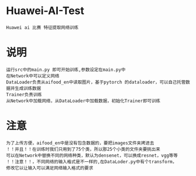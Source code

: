 # Huawei-AI-Test
    Huawei ai 比赛 特征提取网络训练
# 说明
    运行src中的main.py 即可开始训练,参数设定在main.py中
    在Network中可以定义网络
    DataLoader负责从aifood_en中读取图片，基于pytorch 的dataloader，可以自己托管数据并生成训练数据
    Trainer负责训练
    从Network中加载网络，从DataLoader中加载数据，初始化Trainer即可训练
 
 # 注意
    为了上传方便，aifood_en中是没有包含数据的，要把images文件夹拷进去
    ！！并且！！在训练时我们只用到了75个类，所以那25个小类的文件夹要挑出来
    可以在Network中替换不同的网络种类，默认为densenet，可以换成resnet，vgg等等
    ！！注意！！，不同网络的输入格式是不一样的,在DataLoder.py中有个transform，
    修改它以让输入可以满足网络输入格式的要求
